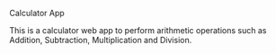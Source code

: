 Calculator App

This is a calculator web app to perform arithmetic operations such as Addition, Subtraction, Multiplication and Division.

